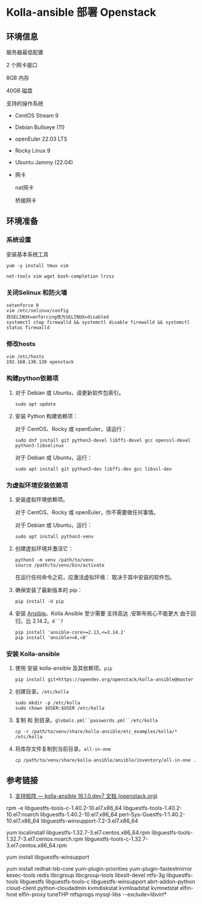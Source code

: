 # Kolla-ansible 部署 Openstack

## 环境信息

服务器最低配置

2 个网卡接口

8GB 内存

40GB 磁盘

支持的操作系统

- CentOS Stream 9
- Debian Bullseye (11)
- openEuler 22.03 LTS
- Rocky Linux 9
- Ubuntu Jammy (22.04)



- 网卡

  nat网卡 

  桥接网卡



## 环境准备

### 系统设置

安装基本系统工具

```shell
yum -y install tmux vim

net-tools vim wget bash-completion lrzsz 
```

### 关闭Selinux 和防火墙

```shell
setenforce 0 
vim /etc/selinux/config
将SELINUX=enforcing改为SELINUX=disabled
systemctl stop firewalld && systemctl disable firewalld && systemctl status firewalld
```

### 修改hosts

```shell
vim /etc/hosts
192.168.130.138 openstack
```



### 构建python依赖项

1. 对于 Debian 或 Ubuntu，请更新软件包索引。

   ```
   sudo apt update
   ```

2. 安装 Python 构建依赖项：

   对于 CentOS、Rocky 或 openEuler，请运行：

   ```
   sudo dnf install git python3-devel libffi-devel gcc openssl-devel python3-libselinux
   ```

   对于 Debian 或 Ubuntu，运行：

   ```
   sudo apt install git python3-dev libffi-dev gcc libssl-dev
   ```

### 为虚拟环境安装依赖项

1. 安装虚拟环境依赖项。

   对于 CentOS、Rocky 或 openEuler，你不需要做任何事情。

   对于 Debian 或 Ubuntu，运行：

   ```
   sudo apt install python3-venv
   ```

2. 创建虚拟环境并激活它：

   ```
   python3 -m venv /path/to/venv
   source /path/to/venv/bin/activate
   ```

   在运行任何命令之前，应激活虚拟环境： 取决于其中安装的软件包。

3. 确保安装了最新版本的 pip：

   ```
   pip install -U pip
   ```

4. 安装 [Ansible](http://www.ansible.com/)。Kolla Ansible 至少需要 支持高达 .安斯布核心不能更大 由于回归，比 2.14.2。`6``7`

   ```
   pip install 'ansible-core>=2.13,<=2.14.2'
   pip install 'ansible>=6,<8'
   ```

### 安装 Kolla-ansible

1. 使用 安装 kolla-ansible 及其依赖项。`pip`

   ```
   pip install git+https://opendev.org/openstack/kolla-ansible@master
   ```

2. 创建目录。`/etc/kolla`

   ```
   sudo mkdir -p /etc/kolla
   sudo chown $USER:$USER /etc/kolla
   ```

3. 复制 和 到目录。`globals.yml``passwords.yml``/etc/kolla`

   ```
   cp -r /path/to/venv/share/kolla-ansible/etc_examples/kolla/* /etc/kolla
   ```

4. 将库存文件复制到当前目录。`all-in-one`

   ```
   cp /path/to/venv/share/kolla-ansible/ansible/inventory/all-in-one .
   ```





## 参考链接

1. [支持矩阵 — kolla-ansible 16.1.0.dev7 文档 (openstack.org)](https://docs.openstack.org/kolla-ansible/latest/user/support-matrix)

   



rpm -e libguestfs-tools-c-1.40.2-10.el7.x86_64 libguestfs-tools-1.40.2-10.el7.noarch libguestfs-1.40.2-10.el7.x86_64 perl-Sys-Guestfs-1:1.40.2-10.el7.x86_64 libguestfs-winsupport-7.2-3.el7.x86_64



 yum localinstall libguestfs-1.32.7-3.el7.centos.x86_64.rpm libguestfs-tools-1.32.7-3.el7.centos.noarch.rpm libguestfs-tools-c-1.32.7-3.el7.centos.x86_64.rpm



yum install libguestfs-winsupport



yum install redhat-lsb-core yum-plugin-priorities yum-plugin-fastestmirror kexec-tools redis libcgroup libcgroup-tools libxslt-devel ntfs-3g libguestfs-tools libguestfs libguestfs-tools-c libguestfs-winsupport abrt-addon-python cloud-client python-cloudadmin kvmdiskstat kvmloadstat kvmnetstat elfin-host elfin-proxy tuneTHP ntfsprogs mysql-libs --exclude=libvirt*
